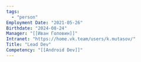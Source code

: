 ```yaml
---
tags:
  - "person"
Employment Date: "2021-05-26"
Birthdate: "2024-08-24"
Manager: "[[Иван Головин]]"
Intranet: "https://home.vk.team/users/k.mutasov/"
Title: "Lead Dev"
Competency: "[[Android Dev]]"
---
```

